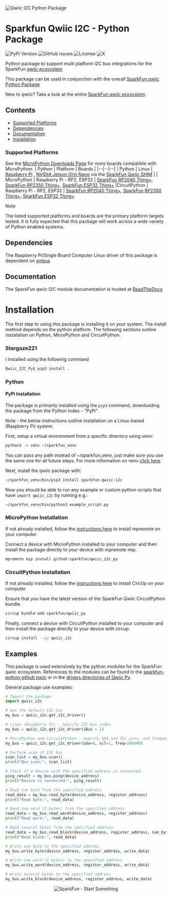![Qwiic I2C Python Package](docs/images/i2c-gh-banner-py.png "qwiic IC Python Package" )

Sparkfun Qwiic I2C - Python Package
==============

![PyPi Version](https://img.shields.io/pypi/v/sparkfun_qwiic_i2c)
![GitHub issues](https://img.shields.io/github/issues/sparkfun/qwiic_i2c_py)
![License](https://img.shields.io/github/license/sparkfun/qwiic_i2c_py)
![X](https://img.shields.io/twitter/follow/sparkfun)

Python package to support multi platform I2C bus integrations for the SparkFun [qwiic ecosystem](https://www.sparkfun.com/qwiic)

This package can be used in conjunction with the overall [SparkFun qwiic Python Package](https://github.com/sparkfun/Qwiic_Py)

New to qwiic? Take a look at the entire [SparkFun qwiic ecosystem](https://www.sparkfun.com/qwiic).

## Contents

* [Supported Platforms](#supported-platforms)
* [Dependencies](#dependencies)
* [Documentation](#documentation)
* [Installation](#installation)

### Supported Platforms
See the [MicroPython Downloads Page](https://micropython.org/download/?vendor=Sparkfun) for more boards compatible with MicroPython.
| Python | Platform | Boards |
|--|--|--|
| Python | Linux | [Raspberry Pi](https://www.sparkfun.com/raspberry-pi-5-8gb.html) , [NVIDIA Jetson Orin Nano](https://www.sparkfun.com/nvidia-jetson-orin-nano-developer-kit.html) via the [SparkFun Qwiic SHIM](https://www.sparkfun.com/sparkfun-qwiic-shim-for-raspberry-pi.html) |
| MicroPython | Raspberry Pi - RP2, ESP32 | [SparkFun RP2040 Thing+](https://www.sparkfun.com/sparkfun-thing-plus-rp2040.html), [SparkFun RP2350 Thing+](https://www.sparkfun.com/sparkfun-thing-plus-rp2350.html), [SparkFun ESP32 Thing+](https://www.sparkfun.com/sparkfun-thing-plus-esp32-wroom-usb-c.html)
|CircuitPython | Raspberry Pi - RP2, ESP32 | [SparkFun RP2040 Thing+](https://www.sparkfun.com/sparkfun-thing-plus-rp2040.html), [SparkFun RP2350 Thing+](https://www.sparkfun.com/sparkfun-thing-plus-rp2350.html), [SparkFun ESP32 Thing+](https://www.sparkfun.com/sparkfun-thing-plus-esp32-wroom-usb-c.html)

> [!NOTE]
> The listed supported platforms and boards are the primary platform targets tested. It is fully expected that this package will work across a wide variety of Python enabled systems. 

Dependencies 
---------------
The Raspberry Pi/Single Board Computer Linux driver of this package is dependent on 
[smbus](https://pypi.org/project/smbus/)

Documentation
-------------
The SparkFun qwiic I2C module documentation is hosted at [ReadTheDocs](https://qwiic-i2c-py.readthedocs.io/en/latest/index.html)

# Installation 

The first step to using this package is installing it on your system. The install method depends on the python platform. The following sections outline installation on Python, MicroPython and CircuitPython.

### Stargaze221
I installed using the following command
```sh
Qwiic_I2C_Py$ pip3 install .
```

### Python 

#### PyPi Installation

The package is primarily installed using the `pip3` command, downloading the package from the Python Index - "PyPi". 

Note - the below instructions outline installation on a Linux-based (Raspberry Pi) system.

First, setup a virtual environment from a specific directory using venv:
```sh
python3 -m venv ~/sparkfun_venv
```
You can pass any path instead of ~/sparkfun_venv, just make sure you use the same one for all future steps. For more information on venv [click here](https://docs.python.org/3/library/venv.html).

Next, install the qwiic package with:
```sh
~/sparkfun_venv/bin/pip3 install sparkfun-qwiic-i2c
```
Now you should be able to run any example or custom python scripts that have `import qwiic_i2c` by running e.g.:
```sh
~/sparkfun_venv/bin/python3 example_script.py
```

### MicroPython Installation
If not already installed, follow the [instructions here](https://docs.micropython.org/en/latest/reference/mpremote.html) to install mpremote on your computer.

Connect a device with MicroPython installed to your computer and then install the package directly to your device with mpremote mip.
```sh
mpremote mip install github:sparkfun/qwiic_i2c_py
```

### CircuitPython Installation
If not already installed, follow the [instructions here](https://docs.circuitpython.org/projects/circup/en/latest/#installation) to install CircUp on your computer.

Ensure that you have the latest version of the SparkFun Qwiic CircuitPython bundle. 
```sh
circup bundle-add sparkfun/qwiic_py
```

Finally, connect a device with CircuitPython installed to your computer and then install the package directly to your device with circup.
```sh
circup install --py qwiic_i2c
```

Examples
---------------
This package is used extensively by the python modules for the SparkFun qwiic ecosystem. References to the modules can be found in the [sparkfun-python github topic](https://github.com/topics/sparkfun-python) or in the [drivers directories of Qwiic Py](https://github.com/sparkfun/Qwiic_Py/tree/main/qwiic/drivers).

General package use examples:

```python
# Import the package
import qwiic_i2c

# Get the default I2C bus
my_bus = qwiic_i2c.get_i2c_driver()

# Linux (Raspberry Pi) - Specify I2C bus index
my_bus = qwiic_i2c.get_i2c_driver(iBus = 1)

# MicroPython and CircuitPython - Specify SDA and SCL pins, and frequency
my_bus = qwiic_i2c.get_i2c_driver(sda=0, scl=1, freq=100000)

# Perform scan of I2C bus
scan_list = my_bus.scan()
print("Bus scan:", scan_list)

# Check if a device with the specified address is connected
ping_result = my_bus.ping(device_address)
print("Device is connected:", ping_result)

# Read one byte from the specified address
read_data = my_bus.read_byte(device_address, register_address)
print("Read byte:", read_data)

# Read one word (2 bytes) from the specified address
read_data = my_bus.read_word(device_address, register_address)
print("Read word:", read_data)

# Read several bytes from the specified address
read_data = my_bus.read_block(device_address, register_address, num_bytes_to_read)
print("Read block:", read_data)

# Write one byte to the specified address
my_bus.write_byte(device_address, register_address, write_data)

# Write one word (2 bytes) to the specified address
my_bus.write_word(device_address, register_address, write_data)

# Write several bytes to the specified address
my_bus.write_block(device_address, register_address, write_data)
```

<p align="center">
<img src="https://cdn.sparkfun.com/assets/custom_pages/3/3/4/dark-logo-red-flame.png" alt="SparkFun - Start Something">
</p>

